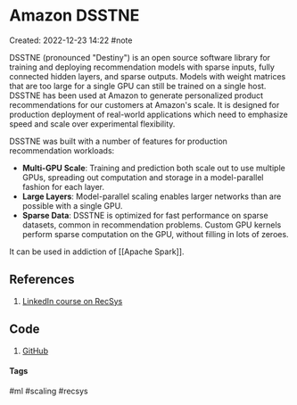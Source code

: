 # Amazon DSSTNE
Created: 2022-12-23 14:22
#note

DSSTNE (pronounced "Destiny") is an open source software library for training and deploying recommendation models with sparse inputs, fully connected hidden layers, and sparse outputs. Models with weight matrices that are too large for a single GPU can still be trained on a single host. DSSTNE has been used at Amazon to generate personalized product recommendations for our customers at Amazon's scale. It is designed for production deployment of real-world applications which need to emphasize speed and scale over experimental flexibility.

DSSTNE was built with a number of features for production recommendation workloads:
-   **Multi-GPU Scale**: Training and prediction both scale out to use multiple GPUs, spreading out computation and storage in a model-parallel fashion for each layer.
-   **Large Layers**: Model-parallel scaling enables larger networks than are possible with a single GPU.
-   **Sparse Data**: DSSTNE is optimized for fast performance on sparse datasets, common in recommendation problems. Custom GPU kernels perform sparse computation on the GPU, without filling in lots of zeroes.

It can be used in addiction of [[Apache Spark]].

## References
1. [LinkedIn course on RecSys](https://www.linkedin.com/learning/building-recommender-systems-with-machine-learning-and-ai/amazon-dsstne?autoSkip=true&autoplay=true&resume=false)

## Code
1. [GitHub](https://github.com/amazon-archives/amazon-dsstne)

#### Tags
#ml #scaling #recsys